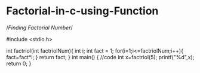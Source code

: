 # Factorial-in-c-using-Function
/*Finding Factorial Number*/

#include <stdio.h>

int factriol(int factriolNum){
    int i;
    int fact = 1;
    for(i=1;i<=factriolNum;i++){
        fact=fact*i;
    }
    return fact; 
}
int main() {
	//code
	int x=factriol(5);
	printf("%d",x);
	return 0;
}
